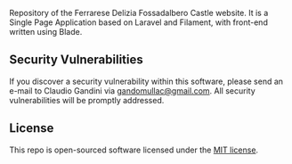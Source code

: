 Repository of the Ferrarese Delizia Fossadalbero Castle website. It is a Single Page Application based on Laravel and Filament, with front-end written using Blade.

## Security Vulnerabilities

If you discover a security vulnerability within this software, please send an e-mail to Claudio Gandini via [gandomullac@gmail.com](mailto:gandomullac@gmail.com). All security vulnerabilities will be promptly addressed.

## License

This repo is open-sourced software licensed under the [MIT license](https://opensource.org/licenses/MIT).
